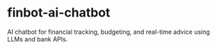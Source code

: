 # finbot-ai-chatbot
AI chatbot for financial tracking, budgeting, and real-time advice using LLMs and bank APIs.
